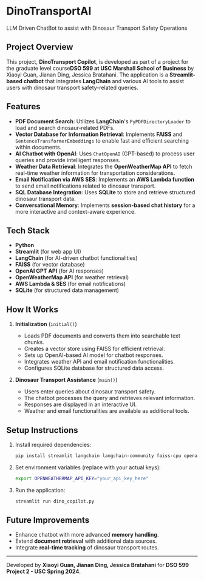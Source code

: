 # DinoTransportAI
LLM Driven ChatBot to assist with Dinosaur Transport Safety Operations

## Project Overview
This project, **DinoTransport Copilot**, is developed as part of a project for the graduate level course**DSO 599 at USC Marshall School of Business** by Xiaoyi Guan, Jianan Ding, Jessica Bratahani. The application is a **Streamlit-based chatbot** that integrates **LangChain** and various AI tools to assist users with dinosaur transport safety-related queries.

## Features
- **PDF Document Search**: Utilizes **LangChain**'s `PyPDFDirectoryLoader` to load and search dinosaur-related PDFs.
- **Vector Database for Information Retrieval**: Implements **FAISS** and `SentenceTransformerEmbeddings` to enable fast and efficient searching within documents.
- **AI Chatbot with OpenAI**: Uses `ChatOpenAI` (GPT-based) to process user queries and provide intelligent responses.
- **Weather Data Retrieval**: Integrates the **OpenWeatherMap API** to fetch real-time weather information for transportation considerations.
- **Email Notification via AWS SES**: Implements an **AWS Lambda function** to send email notifications related to dinosaur transport.
- **SQL Database Integration**: Uses **SQLite** to store and retrieve structured dinosaur transport data.
- **Conversational Memory**: Implements **session-based chat history** for a more interactive and context-aware experience.

## Tech Stack
- **Python**
- **Streamlit** (for web app UI)
- **LangChain** (for AI-driven chatbot functionalities)
- **FAISS** (for vector database)
- **OpenAI GPT API** (for AI responses)
- **OpenWeatherMap API** (for weather retrieval)
- **AWS Lambda & SES** (for email notifications)
- **SQLite** (for structured data management)

## How It Works
1. **Initialization** (`initial()`)
   - Loads PDF documents and converts them into searchable text chunks.
   - Creates a vector store using FAISS for efficient retrieval.
   - Sets up OpenAI-based AI model for chatbot responses.
   - Integrates weather API and email notification functionalities.
   - Configures SQLite database for structured data access.

2. **Dinosaur Transport Assistance** (`main()`)
   - Users enter queries about dinosaur transport safety.
   - The chatbot processes the query and retrieves relevant information.
   - Responses are displayed in an interactive UI.
   - Weather and email functionalities are available as additional tools.

## Setup Instructions
1. Install required dependencies:
   ```bash
   pip install streamlit langchain langchain-community faiss-cpu openai sqlite3
   ```
2. Set environment variables (replace with your actual keys):
   ```bash
   export OPENWEATHERMAP_API_KEY="your_api_key_here"
   ```
3. Run the application:
   ```bash
   streamlit run dino_copilot.py
   ```

## Future Improvements
- Enhance chatbot with more advanced **memory handling**.
- Extend **document retrieval** with additional data sources.
- Integrate **real-time tracking** of dinosaur transport routes.

---
Developed by **Xiaoyi Guan, Jianan Ding, Jessica Bratahani** for **DSO 599 Project 2 - USC Spring 2024**.


